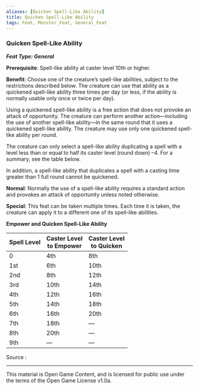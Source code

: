 ```yaml
---
aliases: [Quicken Spell-Like Ability]
title: Quicken Spell-Like Ability
tags: Feat, Monster_Feat, General_Feat
---
```

### Quicken Spell-Like Ability 
***Feat Type: General***

**Prerequisite**: Spell-like ability at caster level 10th or higher.

**Benefit**: Choose one of the creature’s spell-like abilities, subject to the restrictions described below. The creature can use that ability as a quickened spell-like ability three times per day (or less, if the ability is normally usable only once or twice per day).

Using a quickened spell-like ability is a free action that does not provoke an attack of opportunity. The creature can perform another action—including the use of another spell-like ability—in the same round that it uses a quickened spell-like ability. The creature may use only one quickened spell-like ability per round.

The creature can only select a spell-like ability duplicating a spell with a level less than or equal to half its caster level (round down) –4. For a summary, see the table below.

In addition, a spell-like ability that duplicates a spell with a casting time greater than 1 full round cannot be quickened.

**Normal**: Normally the use of a spell-like ability requires a standard action and provokes an attack of opportunity unless noted otherwise.

**Special**: This feat can be taken multiple times. Each time it is taken, the creature can apply it to a different one of its spell-like abilities.

**Empower and Quicken Spell-Like Ability**

|Spell Level|Caster Level  <br>to Empower|Caster Level  <br>to Quicken|
|---|---|---|
|0|4th|8th|
|1st|6th|10th|
|2nd|8th|12th|
|3rd|10th|14th|
|4th|12th|16th|
|5th|14th|18th|
|6th|16th|20th|
|7th|18th|—|
|8th|20th|—|
|9th|—|—|


Source :

---

This material is Open Game Content, and is licensed for public use under
the terms of the Open Game License v1.0a.
